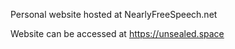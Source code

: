 
Personal website hosted at NearlyFreeSpeech.net

Website can be accessed at https://unsealed.space
